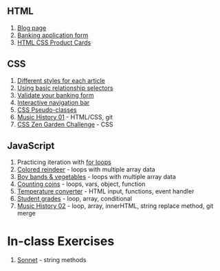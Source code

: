 
## HTML

1. [Blog page](SW_HTML_BLOG.md)
1. [Banking application form](SW_HTML_BANKING_FORM.md)
1. [HTML CSS Product Cards](SW_HTML_CSS__PRODUCT_CARDS.md)

## CSS

1. [Different styles for each article](SW_CSS_ARTICLE_STYLES.md)
1. [Using basic relationship selectors](SW_CSS_RELATIONSHIP_SELECTORS.md)
1. [Validate your banking form](SW_CSS_BANKING_VALIDATE.md)
1. [Interactive navigation bar](SW_CSS_INTERACTIVE_NAVIGATION.md)
1. [CSS Pseudo-classes](SW_CSS_PSEUDOCLASSES.md)
1. [Music History 01](SW_MUSIC_HISTORY_01.md) - HTML/CSS, git
1. [CSS Zen Garden Challenge](SW_CSS_ZEN_GARDEN.md) - CSS

## JavaScript

1. Practicing iteration with [for loops](SW_JS_FOR.md)
1. [Colored reindeer](SW_JS_REINDEER.md) - loops with multiple array data
1. [Boy bands & vegetables](SW_JS_BOYBANDS.md) - loops with multiple array data
1. [Counting coins](SW_JS_COINS.md) - loops, vars, object, function
1. [Temperature converter](SW_JS_CONVERTER.md) - HTML input, functions, event handler 
1. [Student grades](SW_JS_GRADES.md) - loop, array, conditional
1. [Music History 02](SW_MUSIC_HISTORY_02.md) - loop, array, innerHTML, string replace method, git merge

# In-class Exercises

1. [Sonnet](SW_JS_SONNET.md) - string methods
